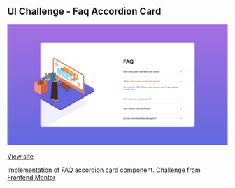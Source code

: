 ## UI Challenge - Faq Accordion Card

![Screenshot of FAQ card user interface](https://github.com/thechinedu/ui-challenge-faq-card/blob/master/assets/images/faq-card.png?raw=true)

[View site](https://thechinedu.github.io/ui-challenge-faq-card/)

Implementation of FAQ accordion card component. Challenge from [Frontend Mentor](https://frontendmentor.io)
